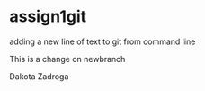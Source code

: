 # assign1git

adding a new line of text to git from command line

This is a change on newbranch

Dakota Zadroga
